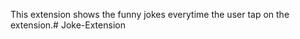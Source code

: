 This extension shows the funny jokes everytime the user tap on the extension.#   J o k e - E x t e n s i o n  
 